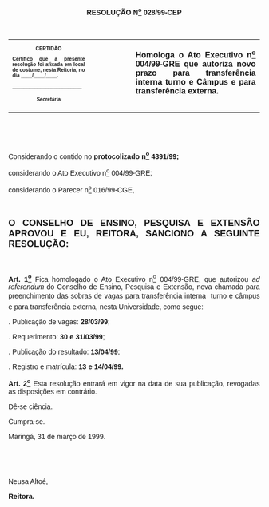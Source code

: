 <BODY>

<B><FONT FACE="Arial"><P ALIGN="CENTER"></P>
<P ALIGN="CENTER">RESOLU&Ccedil;&Atilde;O  N<U><SUP>o</U></SUP>  028/99-CEP</P>
<P ALIGN="JUSTIFY"></P>
</B><P ALIGN="JUSTIFY">&nbsp;</P></FONT>
<TABLE CELLSPACING=0 BORDER=0 CELLPADDING=7 WIDTH=621>
<TR><TD WIDTH="32%" VALIGN="TOP">
<B><FONT FACE="Arial" SIZE=1><P ALIGN="CENTER">CERTID&Atilde;O</P>
<P ALIGN="JUSTIFY">   Certifico que a presente resolu&ccedil;&atilde;o foi afixada em local de costume, nesta Reitoria, no dia ____/____/____.</P>
<P ALIGN="JUSTIFY"></P>
<P ALIGN="JUSTIFY">_________________________</P>
<P ALIGN="CENTER">Secret&aacute;ria</B></FONT></TD>
<TD WIDTH="17%" VALIGN="TOP">&nbsp;</TD>
<TD WIDTH="52%" VALIGN="TOP">
<B><FONT FACE="Arial"><P ALIGN="JUSTIFY">Homologa o Ato Executivo n<U><SUP>o</U></SUP> 004/99-GRE que autoriza novo prazo para transfer&ecirc;ncia interna turno e C&acirc;mpus e para transfer&ecirc;ncia externa.</P>
<P ALIGN="JUSTIFY"></B></FONT></TD>
</TR>
</TABLE>

<FONT FACE="Arial"><P ALIGN="JUSTIFY">&nbsp;</P>
<P ALIGN="JUSTIFY">&nbsp;</P>
<P ALIGN="JUSTIFY">&#9;Considerando o contido no <B>protocolizado n<U><SUP>o</U></SUP> 4391/99;</P>
</B><P ALIGN="JUSTIFY">&#9;considerando o Ato Executivo n<U><SUP>o</U></SUP> 004/99-GRE;</P>
<P ALIGN="JUSTIFY">&#9;considerando o Parecer n<U><SUP>o</U></SUP> 016/99-CGE,</P>
<B><P ALIGN="JUSTIFY"></P>
<P ALIGN="JUSTIFY">&nbsp;</P>
</FONT><FONT FACE="Arial" SIZE=4><P ALIGN="JUSTIFY">O CONSELHO DE ENSINO, PESQUISA E EXTENS&Atilde;O APROVOU E EU, REITORA, SANCIONO A SEGUINTE RESOLU&Ccedil;&Atilde;O:</P>
</FONT><FONT FACE="Arial"><P ALIGN="JUSTIFY"></P>
<P ALIGN="JUSTIFY">&nbsp;</P>
</B><P ALIGN="JUSTIFY">&#9;<B>Art. 1<U><SUP>o</B></U></SUP> Fica homologado o Ato Executivo n<U><SUP>o</U></SUP> 004/99-GRE, que autorizou <I>ad referendum</I> do Conselho de Ensino, Pesquisa e Extens&atilde;o, nova chamada para preenchimento das sobras de vagas para transfer&ecirc;ncia interna  turno e c&acirc;mpus e para transfer&ecirc;ncia externa, nesta Universidade, como segue:</P>
<P ALIGN="JUSTIFY">&#9;. Publica&ccedil;&atilde;o de vagas:&#9;<B>28/03/99</B>;</P>
<P ALIGN="JUSTIFY">&#9;. Requerimento:  &#9;&#9;<B>30 e 31/03/99</B>;</P>
<P ALIGN="JUSTIFY">&#9;. Publica&ccedil;&atilde;o do resultado:&#9;<B>13/04/99</B>;</P>
<P ALIGN="JUSTIFY">&#9;. Registro e matr&iacute;cula:&#9;<B>13 e 14/04/99.</P>
<P ALIGN="JUSTIFY">&#9;Art. 2<U><SUP>o</B></U></SUP> Esta resolu&ccedil;&atilde;o entrar&aacute; em vigor na data de sua publica&ccedil;&atilde;o, revogadas as disposi&ccedil;&otilde;es em contr&aacute;rio.</P>
<P ALIGN="JUSTIFY">&#9;D&ecirc;-se ci&ecirc;ncia.</P>
<P ALIGN="JUSTIFY">&#9;Cumpra-se.</P>
<P ALIGN="JUSTIFY"></P>
<P ALIGN="JUSTIFY">&#9;&#9;&#9;&#9;&#9;&#9;&#9;Maring&aacute;, 31 de mar&ccedil;o de 1999.</P>
<P ALIGN="JUSTIFY"></P>
<P ALIGN="JUSTIFY">&nbsp;</P>
<P ALIGN="JUSTIFY">&nbsp;</P>
<P ALIGN="JUSTIFY">&#9;&#9;&#9;&#9;&#9;&#9;&#9;Neusa Alto&eacute;,</P>
<P ALIGN="JUSTIFY">&#9;&#9;&#9;&#9;&#9;&#9;&#9;<B>Reitora.</P></B></FONT></BODY>
